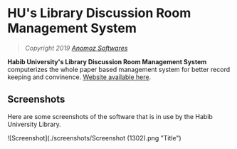 # HU's Library Discussion Room Management System

> *Copyright 2019 [Anomoz Softwares](https://anomoz.com)*

**Habib University's Library Discussion Room Management System** computerizes the whole paper based management system for better record keeping and convinence. [Website available here](https://library.anomoz.com).

## Screenshots

Here are some screenshots of the software that is in use by the Habib University Library.

![Screenshot](./screenshots/Screenshot (1302).png "Title")

